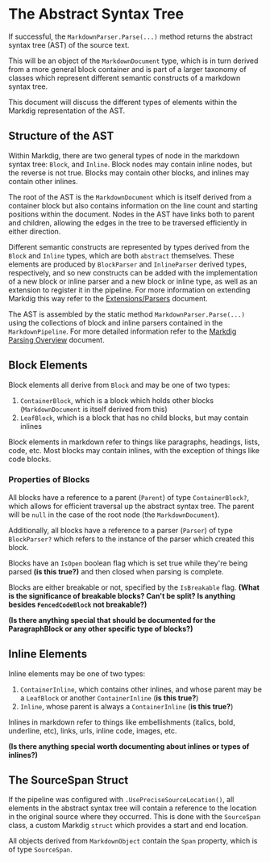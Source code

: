 # The Abstract Syntax Tree

If successful, the `MarkdownParser.Parse(...)` method returns the abstract syntax tree (AST) of the source text.

This will be an object of the `MarkdownDocument` type, which is in turn derived from a more general block container and is part of a larger taxonomy of classes which represent different semantic constructs of a markdown syntax tree.

This document will discuss the different types of elements within the Markdig representation of the AST.

## Structure of the AST

Within Markdig, there are two general types of node in the markdown syntax tree: `Block`, and `Inline`.  Block nodes may contain inline nodes, but the reverse is not true.  Blocks may contain other blocks, and inlines may contain other inlines.

The root of the AST is the `MarkdownDocument` which is itself derived from a container block but also contains information on the line count and starting positions within the document.  Nodes in the AST have links both to parent and children, allowing the edges in the tree to be traversed efficiently in either direction.

Different semantic constructs are represented by types derived from the `Block` and `Inline` types, which are both `abstract` themselves.  These elements are produced by `BlockParser` and `InlineParser` derived types, respectively, and so new constructs can be added with the implementation of a new block or inline parser and a new block or inline type, as well as an extension to register it in the pipeline. For more information on extending Markdig this way refer to the [Extensions/Parsers](parsing-extensions.md) document.

The AST is assembled by the static method `MarkdownParser.Parse(...)` using the collections of block and inline parsers contained in the `MarkdownPipeline`.  For more detailed information refer to the [Markdig Parsing Overview](parsing-overview.md) document.

## Block Elements

Block elements all derive from `Block` and may be one of two types:

1. `ContainerBlock`, which is a block which holds other blocks (`MarkdownDocument` is itself derived from this)
2. `LeafBlock`, which is a block that has no child blocks, but may contain inlines

Block elements in markdown refer to things like paragraphs, headings, lists, code, etc.  Most blocks may contain inlines, with the exception of things like code blocks.

### Properties of Blocks

All blocks have a reference to a parent (`Parent`) of type `ContainerBlock?`, which allows for efficient traversal up the abstract syntax tree. The parent will be `null` in the case of the root node (the `MarkdownDocument`). 

Additionally, all blocks have a reference to a parser (`Parser`) of type `BlockParser?` which refers to the instance of the parser which created this block. 

Blocks have an `IsOpen` boolean flag which is set true while they're being parsed **(is this true?)** and then closed when parsing is complete.  

Blocks are either breakable or not, specified by the `IsBreakable` flag.  **(What is the significance of breakable blocks? Can't be split? Is anything besides `FencedCodeBlock` not breakable?)**

**(Is there anything special that should be documented for the ParagraphBlock or any other specific type of blocks?)**

## Inline Elements

Inline elements may be one of two types:

1. `ContainerInline`, which contains other inlines, and whose parent may be a `LeafBlock` or another `ContainerInline` (**is this true?**)
2. `Inline`, whose parent is always a `ContainerInline` (**is this true?**)

Inlines in markdown refer to things like embellishments (italics, bold, underline, etc), links, urls, inline code, images, etc.

**(Is there anything special worth documenting about inlines or types of inlines?)**

## The SourceSpan Struct

If the pipeline was configured with `.UsePreciseSourceLocation()`, all elements in the abstract syntax tree will contain a reference to the location in the original source where they occurred.  This is done with the `SourceSpan` class, a custom Markdig `struct` which provides a start and end location.

All objects derived from `MarkdownObject` contain the `Span` property, which is of type `SourceSpan`.  
